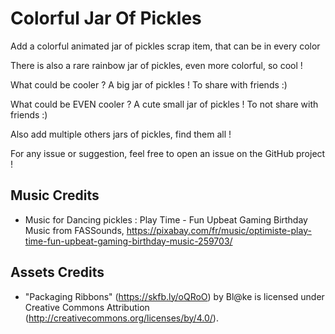 # Colorful Jar Of Pickles

Add a colorful animated jar of pickles scrap item, that can be in every color

There is also a rare rainbow jar of pickles, even more colorful, so cool !

What could be cooler ? A big jar of pickles ! To share with friends :)

What could be EVEN cooler ? A cute small jar of pickles ! To not share with friends :)

Also add multiple others jars of pickles, find them all !

For any issue or suggestion, feel free to open an issue on the GitHub project !

## Music Credits

- Music for Dancing pickles : Play Time - Fun Upbeat Gaming Birthday Music from FASSounds,  https://pixabay.com/fr/music/optimiste-play-time-fun-upbeat-gaming-birthday-music-259703/

## Assets Credits

- "Packaging Ribbons" (https://skfb.ly/oQRoO) by Bl@ke is licensed under Creative Commons Attribution (http://creativecommons.org/licenses/by/4.0/).